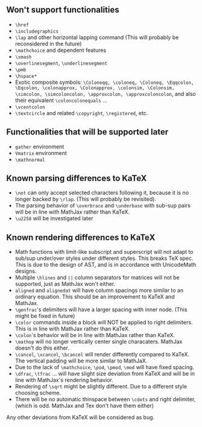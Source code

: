 
## Won't support functionalities
- `\href`
- `\includegraphics`
- `\lap` and other horizontal lapping command (This will probably be reconsidered in the future)
- `\mathchoice` and dependent features
- `\smash`
- `\overlinesegment`, `\underlinesegment`
- `\pmb`
- `\hspace*`
- Exotic composite symbols: `\Coloneqq, \coloneq, \Coloneq, \Eqqcolon, \Eqcolon, \colonapprox, \Colonapprox, \colonsim, \Colonsim, \simcolon, \simcoloncolon, \approxcolon, \approxcoloncolon`, and also their equivalent `\coloncolonequals` ...
- `\vcentcolon`
- `\textcircle` and related `\copyright`, `\registered`, etc.

## Functionalities that will be supported later
- `gather` environment
- `Vmatrix` environment
- `\mathnormal`

## Known parsing differences to KaTeX
- `\not` can only accept selected characters following it, because it is no longer backed by `\rlap`. (This will probably be revisited).
- The parsing behavior of `\overbrace` and `\underbase` with sub-sup pairs will be in line with MathJax rather than KaTeX.
- `\u2258` will be investigated later

## Known rendering differences to KaTeX
- Math functions with limit-like subscript and superscript will not adapt to sub/sup under/over styles under different styles. This breaks TeX spec. This is due to the design of AST, and is in accordance with UnicodeMath designs.
- Multiple `\hlines` and `||` column separators for matrices will not be supported, just as MathJax won't either.
- `aligned` and `alignedat` will have column spacings more similar to an ordinary equation. This should be an improvement to KaTeX and MathJax.
- `\genfrac`'s delimiters will have a larger spacing with inner node. (This might be fixed in future)
- `\color` commands inside a block will NOT be applied to right delimiters. This is in line with MathJax rather than KaTeX. 
- `\colon`'s behavior will be in line with MathJax rather than KaTeX.
- `\mathop` will no longer vertically center single characaters. MathJax doesn't do this either.
- `\cancel`, `\xcancel`, `\bcancel` will render differently compared to KaTeX. The vertical padding will be more similar to MathJaX.
- Due to the lack of `\mathchoice`, `\pod`, `\pmod`, `\mod` will have fixed spacing.
- `\dfrac`, `\tfrac` ... will have slight size deviation from KaTeX and will be in line with MathJax's rendering behavior. 
- Rendering of `\sqrt` might be slightly different. Due to a different style choosing scheme.
- There will be no automatic thinspace between `\cdots` and right delimiter, (which is odd. MathJax and Tex don't have them either)


Any other deviations from KaTeX will be considered as bug.